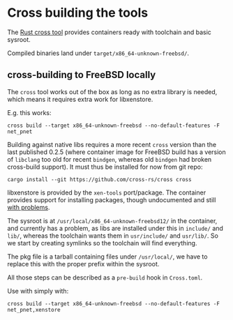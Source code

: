 # Cross building the tools

The [Rust cross tool](https://github.com/cross-rs/cross) provides
containers ready with toolchain and basic sysroot.

Compiled binaries land under `target/x86_64-unknown-freebsd/`.

## cross-building to FreeBSD locally

The `cross` tool works out of the box as long as no extra library is
needed, which means it requires extra work for libxenstore.

E.g. this works:
```
cross build --target x86_64-unknown-freebsd --no-default-features -F net_pnet
```

Building against native libs requires a more recent `cross` version
than the last published 0.2.5 (where container image for FreeBSD build
has a version of `libclang` too old for recent `bindgen`, whereas old
`bindgen` had broken cross-build support).  It must thus be installed
for now from git repo:

```
cargo install --git https://github.com/cross-rs/cross cross
```

libxenstore is provided by the `xen-tools` port/package.  The
container provides support for installing packages, though
undocumented and still [with
problems](https://github.com/cross-rs/cross/issues/1367).

The sysroot is at `/usr/local/x86_64-unknown-freebsd12/` in the
container, and currently has a problem, as libs are installed under
this in `include/` and `lib/`, whereas the toolchain wants them in
`usr/include/` and `usr/lib/`.  So we start by creating symlinks so
the toolchain will find everything.

The pkg file is a tarball containing files under `/usr/local/`, we
have to replace this with the proper prefix within the sysroot.

All those steps can be described as a `pre-build` hook in `Cross.toml`.

Use with simply with:
```
cross build --target x86_64-unknown-freebsd --no-default-features -F net_pnet,xenstore
```

